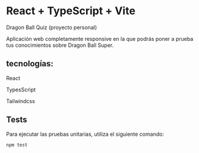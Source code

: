 # React + TypeScript + Vite

Dragon Ball Quiz (proyecto personal)

Aplicación web completamente responsive en la que podrás poner a prueba tus conocimientos sobre Dragon Ball Super.


## tecnologías:

React

TypesScript

Tailwindcss

## Tests

Para ejecutar las pruebas unitarias, utiliza el siguiente comando:

```bash
npm test
```


